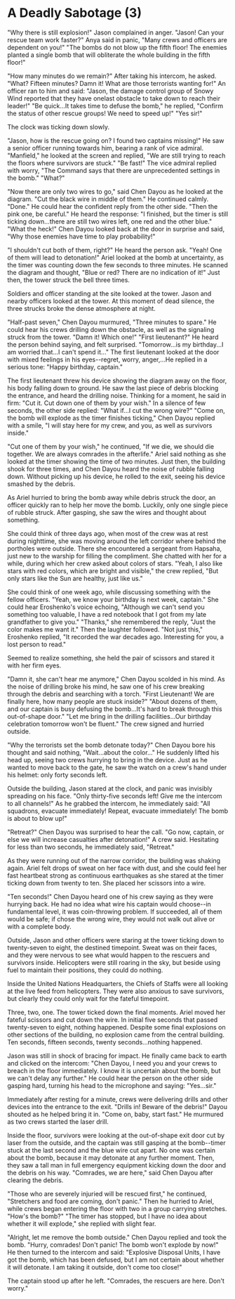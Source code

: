 # A Deadly Sabotage (3)

"Why there is still explosion!" Jason complained in anger. "Jason! Can your rescue team work faster?" Anya said in panic, "Many crews and officers are dependent on you!" "The bombs do not blow up the fifth floor! The enemies planted a single bomb that will obliterate the whole building in the fifth floor!"

"How many minutes do we remain?" After taking his intercom, he asked. "What? Fifteen minutes? Damn it! What are those terrorists wanting for!" An officer ran to him and said: "Jason, the damage control group of Snowy Wind reported that they have onelast obstacle to take down to reach their leader!" "Be quick...It takes time to defuse the bomb," he replied, "Confirm the status of other rescue groups! We need to speed up!" "Yes sir!"

The clock was ticking down slowly.

"Jason, how is the rescue going on? I found two captains missing!" He saw a senior officer running towards him, bearing a rank of vice admiral. "Manfield," he looked at the screen and replied, "We are still trying to reach the floors where survivors are stuck." "Be fast!" The vice admiral replied with worry, "The Command says that there are unprecedented settings in the bomb." "What?"

"Now there are only two wires to go," said Chen Dayou as he looked at the diagram. "Cut the black wire in middle of them." He continued calmly. "Done." He could hear the confident reply from the other side. "Then the pink one, be careful." He heard the response: "I finished, but the timer is still ticking down...there are still two wires left, one red and the other blue." "What the heck!" Chen Dayou looked back at the door in surprise and said, "Why those enemies have time to play probability!"

"I shouldn't cut both of them, right?" He heard the person ask. "Yeah! One of them will lead to detonation!" Ariel looked at the bomb at uncertainty, as the timer was counting down the few seconds to three minutes. He scanned the diagram and thought, "Blue or red? There are no indication of it!" Just then, the tower struck the bell three times.

Soldiers and officer standing at the site looked at the tower. Jason and nearby officers looked at the tower. At this moment of dead silence, the three strucks broke the dense atmosphere at night.

"Half-past seven," Chen Dayou murmured, "Three minutes to spare." He could hear his crews drilling down the obstacle, as well as the signaling struck from the tower. "Damn it! Which one!" "First lieutenant?" He heard the person behind saying, and felt surprised. "Tomorrow...is my birthday...I am worried that...I can't spend it..." The first lieutenant looked at the door with mixed feelings in his eyes--regret, worry, anger,...He replied in a serious tone: "Happy birthday, captain."

The first lieutenant threw his device showing the diagram away on the floor, his body falling down to ground. He saw the last piece of debris blocking the entrance, and heard the drilling noise. Thinking for a moment, he said in firm: "Cut it. Cut down one of them by your wish." In a silence of few seconds, the other side replied: "What if...I cut the wrong wire?" "Come on, the bomb will explode as the timer finishes ticking," Chen Dayou replied with a smile, "I will stay here for my crew, and you, as well as survivors inside."

"Cut one of them by your wish," he continued, "If we die, we should die together. We are always comrades in the afterlife." Ariel said nothing as she looked at the timer showing the time of two minutes. Just then, the building shook for three times, and Chen Dayou heard the noise of rubble falling down. Without picking up his device, he rolled to the exit, seeing his device smashed by the debris.

As Ariel hurried to bring the bomb away while debris struck the door, an officer quickly ran to help her move the bomb. Luckily, only one single piece of rubble struck. After gasping, she saw the wires and thought about something.

She could think of three days ago, when most of the crew was at rest during nighttime, she was moving around the left corridor where behind the portholes were outside. There she encountered a sergeant from Hapsaha, just new to the warship for filling the compliment. She chatted with her for a while, during which her crew asked about colors of stars. "Yeah, I also like stars with red colors, which are bright and visible," the crew replied, "But only stars like the Sun are healthy, just like us."

She could think of one week ago, while discussing something with the fellow officers. "Yeah, we know your birthday is next week, captain." She could hear Eroshenko's voice echoing, "Although we can't send you something too valuable, I have a red notebook that I got from my late grandfather to give you." "Thanks," she remembered the reply, "Just the color makes me want it." Then the laughter followed. "Not just this," Eroshenko replied, "It recorded the war decades ago. Interesting for you, a lost person to read."

Seemed to realize something, she held the pair of scissors and stared it with her firm eyes.

"Damn it, she can't hear me anymore," Chen Dayou scolded in his mind. As the noise of drilling broke his mind, he saw one of his crew breaking through the debris and searching with a torch. "First Lieutenant! We are finally here, how many people are stuck inside?" "About dozens of them, and our captain is busy defusing the bomb...It's hard to break through this out-of-shape door." "Let me bring in the drilling facilities...Our birthday celebration tomorrow won't be fluent." The crew signed and hurried outside.

"Why the terrorists set the bomb detonate today?" Chen Dayou bore his thought and said nothing, "Wait...about the color..." He suddenly lifted his head up, seeing two crews hurrying to bring in the device. Just as he wanted to move back to the gate, he saw the watch on a crew's hand under his helmet: only forty seconds left.

Outside the building, Jason stared at the clock, and panic was invisibly spreading on his face. "Only thirty-five seconds left! Give me the intercom to all channels!" As he grabbed the intercom, he immediately said: "All squadrons, evacuate immediately! Repeat, evacuate immediately! The bomb is about to blow up!"

"Retreat?" Chen Dayou was surprised to hear the call. "Go now, captain, or else we will increase casualties after detonation!" A crew said. Hesitating for less than two seconds, he immediately said, "Retreat."

As they were running out of the narrow corridor, the building was shaking again. Ariel felt drops of sweat on her face with dust, and she could feel her fast heartbeat strong as continuous earthquakes as she stared at the timer ticking down from twenty to ten. She placed her scissors into a wire.

"Ten seconds!" Chen Dayou heard one of his crew saying as they were hurrying back. He had no idea what wire his captain would choose--in fundamental level, it was coin-throwing problem. If succeeded, all of them would be safe; if chose the wrong wire, they would not walk out alive or with a complete body.

Outside, Jason and other officers were staring at the tower ticking down to twenty-seven to eight, the destined timepoint. Sweat was on their faces, and they were nervous to see what would happen to the rescuers and survivors inside. Helicopters were still roaring in the sky, but beside using fuel to maintain their positions, they could do nothing.

Inside the United Nations Headquarters, the Chiefs of Staffs were all looking at the live feed from helicopters. They were also anxious to save survivors, but clearly they could only wait for the fateful timepoint.

Three, two, one. The tower ticked down the final moments. Ariel moved her fateful scissors and cut down the wire. In initial five seconds that passed twenty-seven to eight, nothing happened. Despite some final explosions on other sections of the building, no explosion came from the central building. Ten seconds, fifteen seconds, twenty seconds...nothing happened.

Jason was still in shock of bracing for impact. He finally came back to earth and clicked on the intercom: "Chen Dayou, I need you and your crews to breach in the floor immediately. I know it is uncertain about the bomb, but we can't delay any further." He could hear the person on the other side gasping hard, turning his head to the microphone and saying: "Yes...sir."

Immediately after resting for a minute, crews were delivering drills and other devices into the entrance to the exit. "Drills in! Beware of the debris!" Dayou shouted as he helped bring it in. "Come on, baby, start fast." He murmured as two crews started the laser drill.

Inside the floor, survivors were looking at the out-of-shape exit door cut by laser from the outside, and the captain was still gasping at the bomb--timer stuck at the last second and the blue wire cut apart. No one was certain about the bomb, because it may detonate at any further moment. Then, they saw a tall man in full emergency equipment kicking down the door and the debris on his way. "Comrades, we are here," said Chen Dayou after clearing the debris.

"Those who are severely injuried will be rescued first," he continued, "Stretchers and food are coming, don't panic." Then he hurried to Ariel, while crews began entering the floor with two in a group carrying stretches. "How's the bomb?" "The timer has stopped, but I have no idea about whether it will explode," she replied with slight fear.

"Alright, let me remove the bomb outside." Chen Dayou replied and took the bomb. "Hurry, comrades! Don't panic! The bomb won't explode by now!" He then turned to the intercom and said: "Explosive Disposal Units, I have got the bomb, which has been defused, but I am not certain about whether it will detonate. I am taking it outside, don't come too close!"

The captain stood up after he left. "Comrades, the rescuers are here. Don't worry."